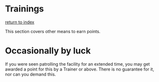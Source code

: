 # Trainings
[return to index](/README.md) 

This section covers other means to earn points.
 
# Occasionally by luck
If you were seen patrolling the facility for an extended time, you may get awarded a point for this by a Trainer or above.
There is no guarantee for it, nor can you demand this.
